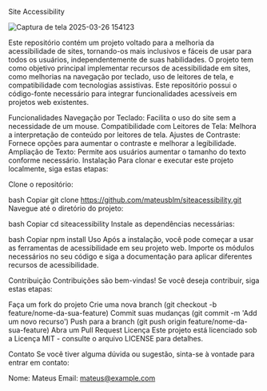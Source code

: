 
Site Accessibility

![Captura de tela 2025-03-26 154123](https://github.com/user-attachments/assets/8fcc0244-2a42-4e72-be5e-d2cedddb5d00)

Este repositório contém um projeto voltado para a melhoria da acessibilidade de sites, tornando-os mais inclusivos e fáceis de usar para todos os usuários, independentemente de suas habilidades.
O projeto tem como objetivo principal implementar recursos de acessibilidade em sites, como melhorias na navegação por teclado, uso de leitores de tela, e compatibilidade com tecnologias assistivas. Este repositório possui o código-fonte necessário para integrar funcionalidades acessíveis em projetos web existentes.

Funcionalidades
Navegação por Teclado: Facilita o uso do site sem a necessidade de um mouse.
Compatibilidade com Leitores de Tela: Melhora a interpretação de conteúdo por leitores de tela.
Ajustes de Contraste: Fornece opções para aumentar o contraste e melhorar a legibilidade.
Ampliação de Texto: Permite aos usuários aumentar o tamanho do texto conforme necessário.
Instalação
Para clonar e executar este projeto localmente, siga estas etapas:

Clone o repositório:

bash
Copiar
git clone https://github.com/mateusblm/siteacessibility.git
Navegue até o diretório do projeto:

bash
Copiar
cd siteacessibility
Instale as dependências necessárias:

bash
Copiar
npm install
Uso
Após a instalação, você pode começar a usar as ferramentas de acessibilidade em seu projeto web. Importe os módulos necessários no seu código e siga a documentação para aplicar diferentes recursos de acessibilidade.

Contribuição
Contribuições são bem-vindas! Se você deseja contribuir, siga estas etapas:

Faça um fork do projeto
Crie uma nova branch (git checkout -b feature/nome-da-sua-feature)
Commit suas mudanças (git commit -m 'Add um novo recurso')
Push para a branch (git push origin feature/nome-da-sua-feature)
Abra um Pull Request
Licença
Este projeto está licenciado sob a Licença MIT - consulte o arquivo LICENSE para detalhes.

Contato
Se você tiver alguma dúvida ou sugestão, sinta-se à vontade para entrar em contato:

Nome: Mateus
Email: mateus@example.com
